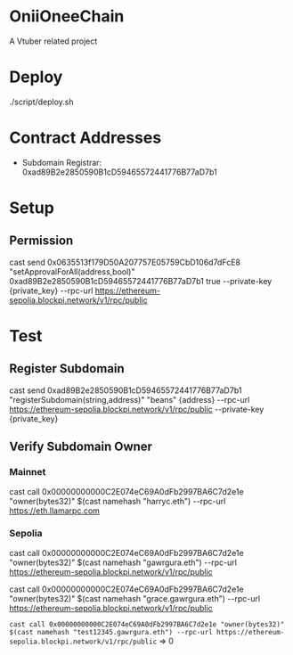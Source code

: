# OniiOneeChain

A Vtuber related project

# Deploy

./script/deploy.sh

# Contract Addresses

- Subdomain Registrar: 0xad89B2e2850590B1cD59465572441776B77aD7b1

# Setup

## Permission

cast send 0x0635513f179D50A207757E05759CbD106d7dFcE8 "setApprovalForAll(address,bool)" 0xad89B2e2850590B1cD59465572441776B77aD7b1 true --private-key {private_key} --rpc-url https://ethereum-sepolia.blockpi.network/v1/rpc/public

# Test

## Register Subdomain

cast send 0xad89B2e2850590B1cD59465572441776B77aD7b1 "registerSubdomain(string,address)" "beans" {address} --rpc-url https://ethereum-sepolia.blockpi.network/v1/rpc/public --private-key {private_key}

## Verify Subdomain Owner

### Mainnet

cast call 0x00000000000C2E074eC69A0dFb2997BA6C7d2e1e "owner(bytes32)" $(cast namehash "harryc.eth") --rpc-url https://eth.llamarpc.com

### Sepolia

cast call 0x00000000000C2E074eC69A0dFb2997BA6C7d2e1e "owner(bytes32)" $(cast namehash "gawrgura.eth") --rpc-url https://ethereum-sepolia.blockpi.network/v1/rpc/public

cast call 0x00000000000C2E074eC69A0dFb2997BA6C7d2e1e "owner(bytes32)" $(cast namehash "grace.gawrgura.eth") --rpc-url https://ethereum-sepolia.blockpi.network/v1/rpc/public

`cast call 0x00000000000C2E074eC69A0dFb2997BA6C7d2e1e "owner(bytes32)" $(cast namehash "test12345.gawrgura.eth") --rpc-url https://ethereum-sepolia.blockpi.network/v1/rpc/public` => 0

